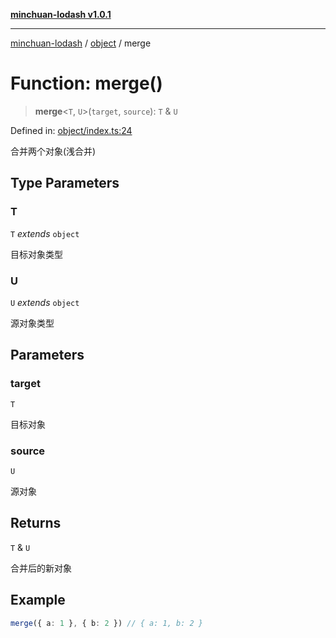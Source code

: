 [**minchuan-lodash v1.0.1**](../../README.md)

***

[minchuan-lodash](../../README.md) / [object](../README.md) / merge

# Function: merge()

> **merge**\<`T`, `U`\>(`target`, `source`): `T` & `U`

Defined in: [object/index.ts:24](https://github.com/min-chuan/minchuan-lodash/blob/98394d041c9ab9a54b4fe6833652c86e69f124e2/src/object/index.ts#L24)

合并两个对象(浅合并)

## Type Parameters

### T

`T` *extends* `object`

目标对象类型

### U

`U` *extends* `object`

源对象类型

## Parameters

### target

`T`

目标对象

### source

`U`

源对象

## Returns

`T` & `U`

合并后的新对象

## Example

```ts
merge({ a: 1 }, { b: 2 }) // { a: 1, b: 2 }
```
